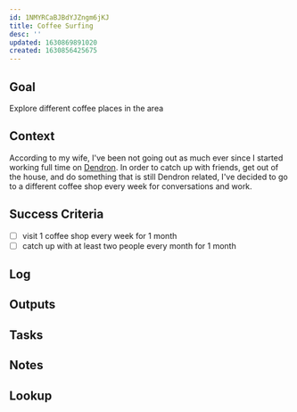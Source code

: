```yaml
---
id: 1NMYRCaBJBdYJZngm6jKJ
title: Coffee Surfing
desc: ''
updated: 1630869891020
created: 1630856425675
---
```


## Goal
<!-- What are you trying to accomplish -->
Explore different coffee places in the area

## Context
<!-- Background information -->
According to my wife, I've been not going out as much ever since I started working full time on  [Dendron](https://wiki.dendron.so/). In order to catch up with friends, get out of the house, and do something that is still Dendron related, I've decided to go to a different coffee shop every week for conversations and work. 

## Success Criteria
<!-- milestones for this project -->
- [ ] visit 1 coffee shop every week for 1 month
- [ ] catch up with at least two people every month for 1 month

## Log
<!-- For longer projects, keep a rough log of major events-->

## Outputs
<!-- any outputs that were generated from this project. eg. slides, videos, etc-->

<!-- Everything below this line is work needed to achieve the stated goal-->

## Tasks
<!-- use this space to track current tasks. alternatively, you can also link to your daily journal note -->

## Notes
<!-- use this space for arbitrary notes -->

## Lookup
<!-- relevant prior work or resources -->
